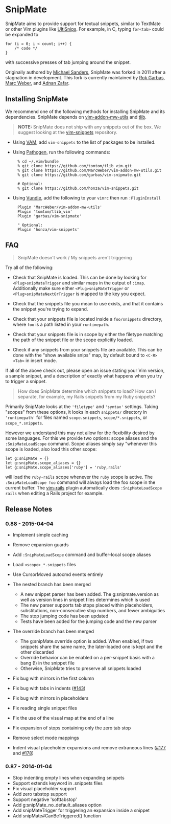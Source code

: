 # SnipMate #

SnipMate aims to provide support for textual snippets, similar to TextMate or
other Vim plugins like [UltiSnips][ultisnips]. For
example, in C, typing `for<tab>` could be expanded to

    for (i = 0; i < count; i++) {
        /* code */
    }

with successive presses of tab jumping around the snippet.

Originally authored by [Michael Sanders][msanders], SnipMate was forked in 2011
after a stagnation in development. This fork is currently maintained by [Rok
Garbas][garbas], [Marc Weber][marcweber], and [Adnan Zafar][ajzafar].


## Installing SnipMate ##

We recommend one of the following methods for installing SnipMate and its
dependencies. SnipMate depends on [vim-addon-mw-utils][mw-utils] and
[tlib][tlib].

> **NOTE:** SnipMate does not ship with any snippets out of the box. We suggest
looking at the [vim-snippets][vim-snippets] repository.

* Using [VAM][vam], add `vim-snippets` to the list of packages to be installed.

* Using [Pathogen][pathogen], run the following commands:

        % cd ~/.vim/bundle
        % git clone https://github.com/tomtom/tlib_vim.git
        % git clone https://github.com/MarcWeber/vim-addon-mw-utils.git
        % git clone https://github.com/garbas/vim-snipmate.git

        # Optional:
        % git clone https://github.com/honza/vim-snippets.git

* Using [Vundle][vundle], add the following to your `vimrc` then run
  `:PluginInstall`

        Plugin 'MarcWeber/vim-addon-mw-utils'
        Plugin 'tomtom/tlib_vim'
        Plugin 'garbas/vim-snipmate'

        " Optional:
        Plugin 'honza/vim-snippets'

## FAQ ##

> SnipMate doesn't work / My snippets aren't triggering

Try all of the following:

* Check that SnipMate is loaded. This can be done by looking for
  `<Plug>snipMateTrigger` and similar maps in the output of `:imap`.
  Additionally make sure either `<Plug>snipMateTrigger` or
  `<Plug>snipMateNextOrTrigger` is mapped to the key you expect.

* Check that the snippets file you mean to use exists, and that it contains the
  snippet you're trying to expand.

* Check that your snippets file is located inside a `foo/snippets` directory,
  where `foo` is a path listed in your `runtimepath`.

* Check that your snippets file is in scope by either the filetype matching the
  path of the snippet file or the scope explicitly loaded.

* Check if any snippets from your snippets file are available. This can be done
  with the "show available snips" map, by default bound to `<C-R><Tab>` in
  insert mode.

If all of the above check out, please open an issue stating your Vim version,
a sample snippet, and a description of exactly what happens when you try to
trigger a snippet.

> How does SnipMate determine which snippets to load? How can I separate, for
> example, my Rails snippets from my Ruby snippets?

Primarily SnipMate looks at the `'filetype'` and `'syntax'` settings. Taking
"scopes" from these options, it looks in each `snippets/` directory in
`'runtimepath'` for files named `scope.snippets`, `scope/*.snippets`, or
`scope_*.snippets`.

However we understand this may not allow for the flexibility desired by some
languages. For this we provide two options: scope aliases and the
`:SnipMateLoadScope` command. Scope aliases simply say "whenever this scope is
loaded, also load this other scope:

    let g:snipMate = {}
    let g:snipMate.scope_aliases = {}
    let g:snipMate.scope_aliases['ruby'] = 'ruby,rails'

will load the `ruby-rails` scope whenever the `ruby` scope is active. The
`:SnipMateLoadScope foo` command will always load the foo scope in the current
buffer. The [vim-rails](https://github.com/tpope/vim-rails) plugin automatically
does `:SnipMateLoadScope rails` when editing a Rails project for example.

## Release Notes ##

### 0.88 - 2015-04-04 ###

* Implement simple caching
* Remove expansion guards
* Add `:SnipMateLoadScope` command and buffer-local scope aliases
* Load `<scope>_*.snippets` files
* Use CursorMoved autocmd events entirely

* The nested branch has been merged
    * A new snippet parser has been added. The g:snipmate.version as well as
      version lines in snippet files determines which is used
    * The new parser supports tab stops placed within placeholders,
      substitutions, non-consecutive stop numbers, and fewer ambiguities
    * The stop jumping code has been updated
    * Tests have been added for the jumping code and the new parser

* The override branch has been merged
    * The g:snipMate.override option is added. When enabled, if two snippets
      share the same name, the later-loaded one is kept and the other discarded
    * Override behavior can be enabled on a per-snippet basis with a bang (!) in
      the snippet file
    * Otherwise, SnipMate tries to preserve all snippets loaded

* Fix bug with mirrors in the first column
* Fix bug with tabs in indents ([#143][143])
* Fix bug with mirrors in placeholders
* Fix reading single snippet files
* Fix the use of the visual map at the end of a line
* Fix expansion of stops containing only the zero tab stop
* Remove select mode mappings
* Indent visual placeholder expansions and remove extraneous lines ([#177][177]
  and [#178][178])

### 0.87 - 2014-01-04 ###

* Stop indenting empty lines when expanding snippets
* Support extends keyword in .snippets files
* Fix visual placeholder support
* Add zero tabstop support
* Support negative 'softtabstop'
* Add g:snipMate_no_default_aliases option
* Add <Plug>snipMateTrigger for triggering an expansion inside a snippet
* Add snipMate#CanBeTriggered() function

[ultisnips]: https://github.com/sirver/ultisnips
[msanders]: https://github.com/msanders
[garbas]: https://github.com/garbas
[marcweber]: https://github.com/marcweber
[ajzafar]: https://github.com/ajzafar
[mw-utils]: https://github.com/marcweber/vim-addon-mw-utils
[tlib]: https://github.com/tomtom/tlib_vim
[vim-snippets]: https://github.com/honza/vim-snippets
[vam]: https://github.com/marcweber/vim-addon-manager
[pathogen]: https://github.com/tpope/vim-pathogen
[vundle]: https://github.com/gmarik/vundle

[143]: https://github.com/garbas/vim-snipmate/issues/143
[177]: https://github.com/garbas/vim-snipmate/issues/177
[178]: https://github.com/garbas/vim-snipmate/issues/178
